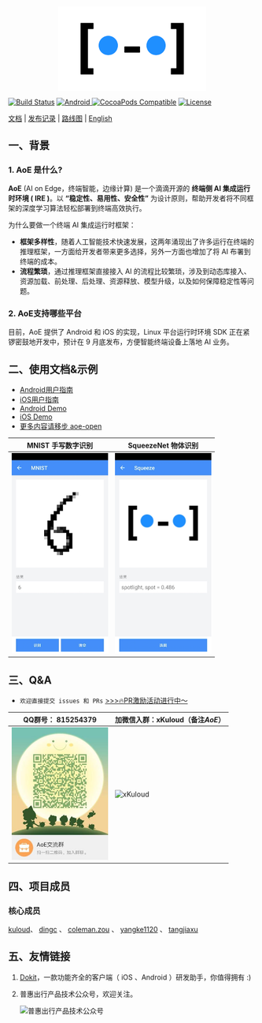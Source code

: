 <div align="middle">
    <img alt="AoE Logo" src="./images/aoe_logo_01.png" width="300" align="middle">
</div>

[![Build Status](https://travis-ci.org/didi/AoE.svg?branch=master)](https://travis-ci.org/didi/AoE)
[![Android](https://api.bintray.com/packages/aoe/maven/library-core/images/download.svg) ](https://bintray.com/aoe/maven/library-core/_latestVersion)
[![CocoaPods Compatible](https://img.shields.io/cocoapods/v/AoE.svg)](https://cocoapods.org/pods/AoE)
[![License](https://img.shields.io/badge/License-Apache%202.0-blue.svg)](https://github.com/didi/aoe/blob/master/LICENSE)

 [文档](https://didi.github.io/AoE/) |
 [发布记录](./CHANGELOG.md) |
 [路线图](./ROADMAP.md) |
 [English](./README_en.md)

## 一、背景
### 1. AoE 是什么?
**AoE** (AI on Edge，终端智能，边缘计算) 是一个滴滴开源的 **终端侧 AI 集成运行时环境 ( IRE )**。以 **“稳定性、易用性、安全性”** 为设计原则，帮助开发者将不同框架的深度学习算法轻松部署到终端高效执行。

为什么要做一个终端 AI 集成运行时框架：

* **框架多样性**，随着人工智能技术快速发展，这两年涌现出了许多运行在终端的推理框架，一方面给开发者带来更多选择，另外一方面也增加了将 AI 布署到终端的成本。
* **流程繁琐**，通过推理框架直接接入 AI 的流程比较繁琐，涉及到动态库接入、资源加载、前处理、后处理、资源释放、模型升级，以及如何保障稳定性等问题。

### 2. AoE支持哪些平台
目前，AoE 提供了 Android 和 iOS 的实现，Linux 平台运行时环境 SDK 正在紧锣密鼓地开发中，预计在 9 月底发布，方便智能终端设备上落地 AI 业务。

## 二、使用文档&示例
- [Android用户指南](./Android/README.md)
- [iOS用户指南](./iOS/README.md)
- [Android Demo](./Android/demo)
- [iOS Demo](./iOS/Demo)
- [更多内容请移步 aoe-open](https://github.com/aoe-open)

| MNIST 手写数字识别 | SqueezeNet 物体识别 |
|---|---|
|  <img alt="MNIST" src="./images/mnist_android.jpeg" width="196"> |<img alt="Squeeze" src="./images/squeeze_android.jpeg" width="196">|

## 三、Q&A

* `欢迎直接提交 issues 和 PRs`  [>>>🔥PR激励活动进行中～](https://github.com/didi/AoE/issues/14)


| QQ群号： 815254379 | 加微信入群：xKuloud（备注*AoE*） |
|---|---|
|  <img alt="AoE QQ交流群" src="./images/aoe_qq.jpeg" width="196"> |<img alt="xKuloud" src="https://img0.didiglobal.com/static/gstar/img/eSO6tSjbsB1568173760427.jpeg" width="196">|
    


## 四、项目成员
### 核心成员

[kuloud](https://github.com/Kuloud)、
[dingc](https://github.com/qtdc1229) 、
[coleman.zou](https://github.com/zouyuefu) 、
[yangke1120](https://github.com/yangke1120) 、
[tangjiaxu](https://github.com/shupiankuaile) 

## 五、友情链接
1. [Dokit](https://github.com/didi/DoraemonKit)，一款功能齐全的客户端（ iOS 、Android ）研发助手，你值得拥有 :)
2. 普惠出行产品技术公众号，欢迎关注。

    <img alt="普惠出行产品技术公众号" src="https://img0.didiglobal.com/static/gstar/img/NlLuFeiqKU1570690897784.jpg" width="196">
